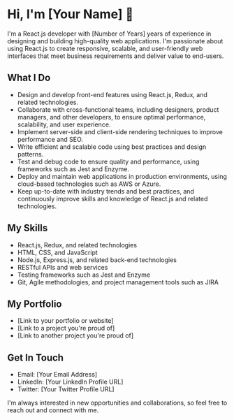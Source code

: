 # Hi, I'm [Your Name] 👋

I'm a React.js developer with [Number of Years] years of experience in designing and building high-quality web applications. I'm passionate about using React.js to create responsive, scalable, and user-friendly web interfaces that meet business requirements and deliver value to end-users.

## What I Do

- Design and develop front-end features using React.js, Redux, and related technologies.
- Collaborate with cross-functional teams, including designers, product managers, and other developers, to ensure optimal performance, scalability, and user experience.
- Implement server-side and client-side rendering techniques to improve performance and SEO.
- Write efficient and scalable code using best practices and design patterns.
- Test and debug code to ensure quality and performance, using frameworks such as Jest and Enzyme.
- Deploy and maintain web applications in production environments, using cloud-based technologies such as AWS or Azure.
- Keep up-to-date with industry trends and best practices, and continuously improve skills and knowledge of React.js and related technologies.

## My Skills

- React.js, Redux, and related technologies
- HTML, CSS, and JavaScript
- Node.js, Express.js, and related back-end technologies
- RESTful APIs and web services
- Testing frameworks such as Jest and Enzyme
- Git, Agile methodologies, and project management tools such as JIRA

## My Portfolio

- [Link to your portfolio or website]
- [Link to a project you're proud of]
- [Link to another project you're proud of]

## Get In Touch

- Email: [Your Email Address]
- LinkedIn: [Your LinkedIn Profile URL]
- Twitter: [Your Twitter Profile URL]

I'm always interested in new opportunities and collaborations, so feel free to reach out and connect with me.
